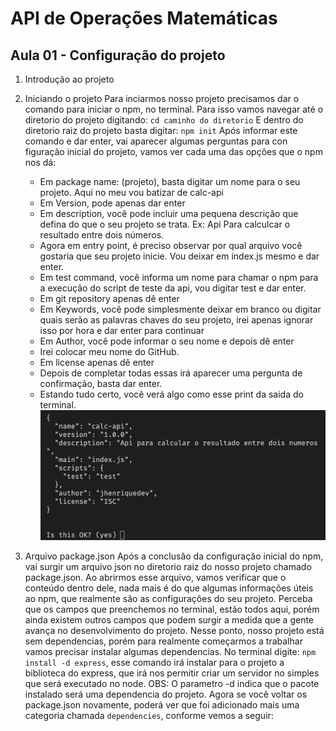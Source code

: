 
# API de Operações Matemáticas

  ## Aula 01 - Configuração do projeto

  1. Introdução ao projeto

  2. Iniciando o projeto
    Para inciarmos nosso projeto precisamos dar o comando para iniciar o npm, no terminal.
    Para isso vamos navegar até o diretorio do projeto digitando:
    ``` cd caminho do diretorio ```
    E dentro do diretorio raiz do projeto basta digitar: 
    ``` npm init ``` 
    Após informar este comando e dar enter, vai aparecer algumas perguntas para con figuração inicial do projeto, vamos ver cada uma das opções que o npm nos dá:
      - Em package name: (projeto), basta digitar um nome para o seu projeto. Aqui no meu vou batizar de calc-api
      - Em Version, pode apenas dar enter
      - Em description, você pode incluir uma pequena descrição que defina do que o seu projeto se trata.
        Ex: Api Para calculcar o resultado entre dois números.
      - Agora em entry point, é preciso observar por qual arquivo você gostaria que seu projeto inicie. Vou deixar em index.js mesmo e dar enter.
      - Em test command, você informa um nome para chamar o npm para a execução do script de teste da api, vou digitar test e dar enter.
      - Em git repository apenas dê enter
      - Em Keywords, você pode simplesmente deixar em branco ou digitar quais serão as palavras chaves do seu projeto, irei apenas ignorar isso por hora e dar enter para continuar
      - Em Author, você pode informar o seu nome e depois dê enter
      - Irei colocar meu nome do GitHub.
      - Em license apenas dê enter
      - Depois de completar todas essas irá aparecer uma pergunta de confirmação, basta dar enter.
      - Estando tudo certo, você verá algo como esse print da saida do terminal.
      ![Saida do terminal](../assets/modulo_05/saida-npm.png)

  3. Arquivo package.json
    Após a conclusão da configuração inicial do npm, vai surgir um arquivo json no diretorio raiz do nosso projeto chamado package.json.
    Ao abrirmos esse arquivo, vamos verificar que o conteúdo dentro dele, nada mais é do que algumas informações úteis ao npm, que realmente são as configurações do seu projeto.
    Perceba que os campos que preenchemos no terminal, estão todos aqui, porém ainda existem outros campos que podem surgir a medida que a gente avança no desenvolvimento do projeto.
    Nesse ponto, nosso projeto está sem dependencias, porém para realmente começarmos a trabalhar vamos precisar instalar algumas dependencias.
    No terminal digite: ``` npm install -d express ```, esse comando irá instalar para o projeto a biblioteca do express, que irá nos permitir criar um servidor no simples que será executado no node.
    OBS: O parametro -d indica que o pacote instalado será uma dependencia do projeto.
    Agora se você voltar os package.json novamente, poderá ver que foi adicionado mais uma categoria chamada ``` dependencies ```, conforme vemos a seguir: